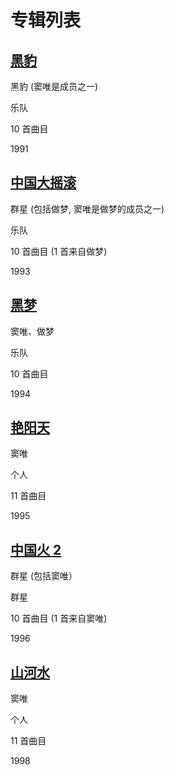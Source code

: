 # 专辑列表

## [黑豹](heibao)

黑豹 (窦唯是成员之一)

乐队

10 首曲目

1991

## [中国大摇滚](great-chinese-rock)

群星 (包括做梦, 窦唯是做梦的成员之一)

乐队

10 首曲目 (1 首来自做梦)

1993

## [黑梦](black-dream)

<Badge text="recommended"/>

窦唯、做梦

乐队

10 首曲目

1994

## [艳阳天](sunny-days)

<Badge text="recommended"/>

窦唯

个人

11 首曲目

1995

## [中国火 2](chinese-fire-2)

群星 (包括窦唯）

群星

10 首曲目 (1 首来自窦唯)

1996

## [山河水](mountain-river)

<Badge text="recommended"/>

窦唯

个人

11 首曲目

1998
